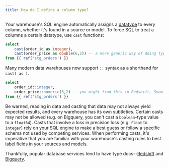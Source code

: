 ```yaml
---
title: How do I define a column type?
---
```


Your warehouse's SQL engine automatically assigns a [datatype](https://www.w3schools.com/sql/sql_datatypes.asp) to every column, whether it's found in a source or model. To force SQL to treat a columns a certain datatype, use `cast` functions:

<File name='models/order_prices.sql'>

```sql
select
    cast(order_id as integer),
    cast(order_price as double(6,2)) -- a more generic way of doing type conversion
from {{ ref('stg_orders') }}

```

</File>

Many modern data warehouses now support `::` syntax as a shorthand for `cast( as )`.

<File name='models/orders_prices_colon_syntax.sql'>

```sql
select
    order_id::integer,
    order_price::numeric(6,2) -- you might find this in Redshift, Snowflake, and Postgres
from {{ ref('stg_orders') }}

```

</File>

Be warned, reading in data and casting that data may not always yield expected results, and every warehouse has its own subtleties. Certain casts may not be allowed (e.g. on Bigquery, you can't cast a `boolean`-type value to a `float64`). Casts that involve a loss in precision loss (e.g. `float` to `integer`) rely on your SQL engine to make a best guess or follow a specific schema not used by competing services. When performing casts, it's imperative that you are familiar with your warehouse's casting rules to best label fields in your sources and models.

Thankfully, popular database services tend to have type docs--[Redshift](https://docs.amazonaws.cn/en_us/redshift/latest/dg/r_CAST_function.html) and [Bigquery](https://cloud.google.com/bigquery/docs/reference/standard-sql/conversion_rules).

